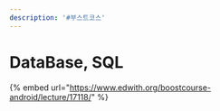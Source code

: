```yaml
---
description: '#부스트코스'
---
```


# DataBase, SQL

{% embed url="https://www.edwith.org/boostcourse-android/lecture/17118/" %}



